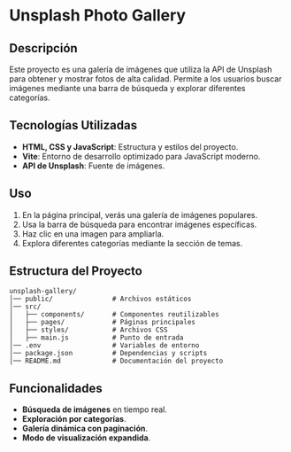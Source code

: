 # Unsplash Photo Gallery

## Descripción
Este proyecto es una galería de imágenes que utiliza la API de Unsplash para obtener y mostrar fotos de alta calidad. Permite a los usuarios buscar imágenes mediante una barra de búsqueda y explorar diferentes categorías.

## Tecnologías Utilizadas
- **HTML, CSS y JavaScript**: Estructura y estilos del proyecto.
- **Vite**: Entorno de desarrollo optimizado para JavaScript moderno.
- **API de Unsplash**: Fuente de imágenes.


## Uso
1. En la página principal, verás una galería de imágenes populares.
2. Usa la barra de búsqueda para encontrar imágenes específicas.
3. Haz clic en una imagen para ampliarla.
4. Explora diferentes categorías mediante la sección de temas.

## Estructura del Proyecto
```
unsplash-gallery/
│── public/               # Archivos estáticos
│── src/
│   ├── components/       # Componentes reutilizables
│   ├── pages/            # Páginas principales
│   ├── styles/           # Archivos CSS
│   ├── main.js           # Punto de entrada
│── .env                  # Variables de entorno
│── package.json          # Dependencias y scripts
│── README.md             # Documentación del proyecto
```

## Funcionalidades
- **Búsqueda de imágenes** en tiempo real.
- **Exploración por categorías**.
- **Galería dinámica con paginación**.
- **Modo de visualización expandida**.